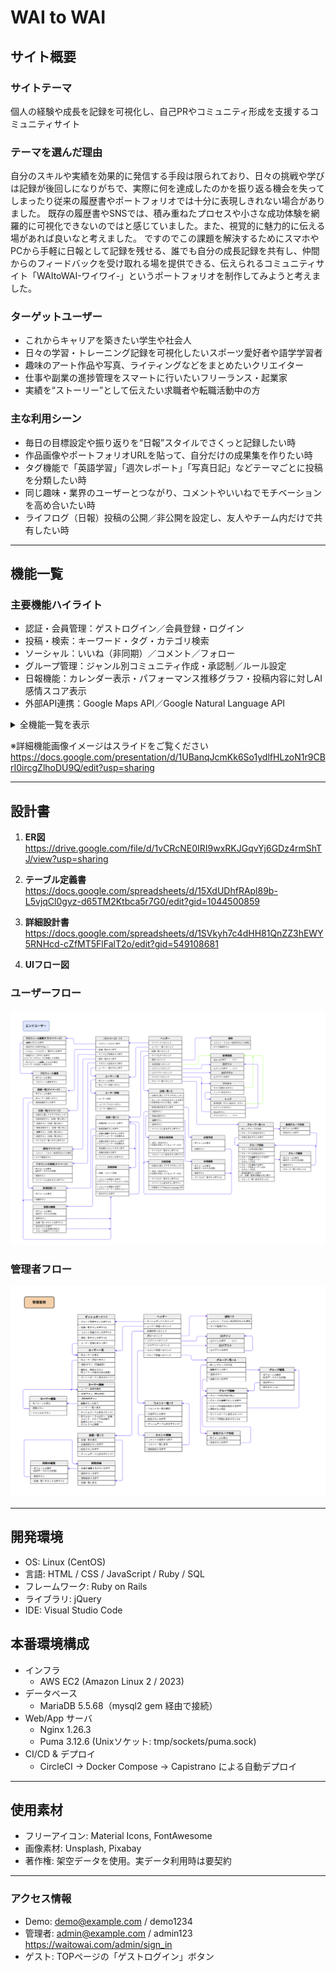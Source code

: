 # WAI to WAI

## サイト概要

### サイトテーマ

個人の経験や成長を記録を可視化し、自己PRやコミュニティ形成を支援するコミュニティサイト

### テーマを選んだ理由

自分のスキルや実績を効果的に発信する手段は限られており、日々の挑戦や学びは記録が後回しになりがちで、実際に何を達成したのかを振り返る機会を失ってしまったり従来の履歴書やポートフォリオでは十分に表現しきれない場合がありました。 既存の履歴書やSNSでは、積み重ねたプロセスや小さな成功体験を網羅的に可視化できないのではと感じていました。また、視覚的に魅力的に伝える場があれば良いなと考えました。 ですのでこの課題を解決するためにスマホやPCから手軽に日報として記録を残せる、誰でも自分の成長記録を共有し、仲間からのフィードバックを受け取れる場を提供できる、伝えられるコミュニティサイト「WAItoWAI-ワイワイ‐」というポートフォリオを制作してみようと考えました。

### ターゲットユーザー

- これからキャリアを築きたい学生や社会人  
- 日々の学習・トレーニング記録を可視化したいスポーツ愛好者や語学学習者  
- 趣味のアート作品や写真、ライティングなどをまとめたいクリエイター  
- 仕事や副業の進捗管理をスマートに行いたいフリーランス・起業家  
- 実績を“ストーリー”として伝えたい求職者や転職活動中の方  

### 主な利用シーン

- 毎日の目標設定や振り返りを“日報”スタイルでさくっと記録したい時  
- 作品画像やポートフォリオURLを貼って、自分だけの成果集を作りたい時  
- タグ機能で「英語学習」「週次レポート」「写真日記」などテーマごとに投稿を分類したい時  
- 同じ趣味・業界のユーザーとつながり、コメントやいいねでモチベーションを高め合いたい時  
- ライフログ（日報）投稿の公開／非公開を設定し、友人やチーム内だけで共有したい時  

---

## 機能一覧

### 主要機能ハイライト

- 認証・会員管理：ゲストログイン／会員登録・ログイン  
- 投稿・検索：キーワード・タグ・カテゴリ検索  
- ソーシャル：いいね（非同期）／コメント／フォロー  
- グループ管理：ジャンル別コミュニティ作成・承認制／ルール設定  
- 日報機能：カレンダー表示・パフォーマンス推移グラフ・投稿内容に対しAI感情スコア表示  
- 外部API連携：Google Maps API／Google Natural Language API  

<details>
<summary>全機能一覧を表示</summary>

| カテゴリ           | 機能名                                                         | 備考                                                               |
| ------------------ | ------------------------------------------------------------ | ------------------------------------------------------------------ |
| 認証・会員管理       | ゲストログイン機能、会員登録／ログイン機能                         | ユーザー情報の作成・認証                                             |
| ユーザー機能         | ユーザ検索機能                                                   | 名前やプロフィールでの検索                                           |
| 投稿・コンテンツ管理 | 投稿作成・編集・削除、投稿検索（キーワード／タグ／カテゴリ）         | 非同期／ページネーション対応                                        |
| ソーシャル機能        | いいね機能（非同期）、コメント機能、フォロー機能                 | リアルタイム更新                                                    |
| グループ管理         | グループ（ジャンル）作成、承認制・参加ルール選択、グループ管理    | 公開設定やメンバー役割の制御                                        |
| 通知・メール         | 通知機能                                                       | Web通知＋未読バッジ、バッチメール（未読通知3件以上）               |
| 検索・ソート         | ソート機能                                                     | 投稿やグループ一覧の並び替え                                        |
| 外部API連携         | 地図機能（Google Maps API）、文章解析（Google Natural Language API） | 位置情報マーカー表示／テキスト感情分析                             |
| 日報機能            | カレンダー・地図・パフォーマンス推移グラフ・タスク管理・自己レビュー | 日々の日報や日記に応じて反映                                         |
| 通報                | 通報機能                                                       | 不適切なユーザー、グループ、投稿やコメントの報告                   |
| プライバシー設定      | 日報公開／非公開機能                                             | 個人・チーム単位で閲覧権限を制御                                   |
| 管理者機能          | コメント／投稿／グループ／ユーザー管理                           | 編集・削除権限の操作                                                |
| 管理者向け統計       | コメント数・投稿数・グループ数・ユーザー数の算出                   | ダッシュボード用データ                                              |

</details>

※詳細機能画像イメージはスライドをご覧ください  
https://docs.google.com/presentation/d/1UBanqJcmKk6So1ydlfHLzoN1r9CBrI0ircgZlhoDU9Q/edit?usp=sharing

---


## 設計書

1. **ER図**  
   https://drive.google.com/file/d/1vCRcNE0IRI9wxRKJGqvYj6GDz4rmShTJ/view?usp=sharing

2. **テーブル定義書**  
   https://docs.google.com/spreadsheets/d/15XdUDhfRApl89b-L5vjqCl0gyz-d65TM2Ktbca5r7G0/edit?gid=1044500859

3. **詳細設計書**  
   https://docs.google.com/spreadsheets/d/1SVkyh7c4dHH81QnZZ3hEWY5RNHcd-cZfMT5FlFalT2o/edit?gid=549108681

4. **UIフロー図**

### ユーザーフロー
![ユーザーフロー](app/assets/images/user.png)

### 管理者フロー
![管理者フロー](app/assets/images/admin.png)


---

## 開発環境

- OS: Linux (CentOS)  
- 言語: HTML / CSS / JavaScript / Ruby / SQL  
- フレームワーク: Ruby on Rails  
- ライブラリ: jQuery  
- IDE: Visual Studio Code  

## 本番環境構成

- インフラ  
  - AWS EC2 (Amazon Linux 2 / 2023)
- データベース  
  - MariaDB 5.5.68（mysql2 gem 経由で接続）
- Web/App サーバ  
  - Nginx 1.26.3  
  - Puma 3.12.6 (Unixソケット: tmp/sockets/puma.sock)
- CI/CD & デプロイ  
  - CircleCI → Docker Compose → Capistrano による自動デプロイ

---

## 使用素材

- フリーアイコン: Material Icons, FontAwesome  
- 画像素材: Unsplash, Pixabay  
- 著作権: 架空データを使用。実データ利用時は要契約  

---

### アクセス情報

- Demo: demo@example.com / demo1234  
- 管理者: admin@example.com / admin123
  https://waitowai.com/admin/sign_in
- ゲスト: TOPページの「ゲストログイン」ボタン  
